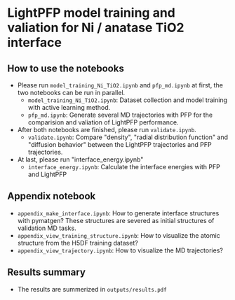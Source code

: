 # LightPFP model training and valiation for Ni / anatase TiO2 interface

## How to use the notebooks
* Please run `model_training_Ni_TiO2.ipynb` and `pfp_md.ipynb` at first, the two notebooks can be run in parallel.
  * `model_training_Ni_TiO2.ipynb`: Dataset collection and model training with active learning method.
  * `pfp_md.ipynb`: Generate several MD trajectories with PFP for the comparision and valiation of LightPFP performance.
* After both notebooks are finished, please run `validate.ipynb`.
  * `validate.ipynb`: Compare "density", "radial distribution function" and "diffusion behavior" between the LightPFP trajectories and PFP trajectories.
* At last, please run "interface_energy.ipynb"
  * `interface_energy.ipynb`: Calculate the interface energies with PFP and LightPFP

## Appendix notebook
* `appendix_make_interface.ipynb`: How to generate interface structures with pymatgen? These structures are severed as initial structures of validation MD tasks.
* `appendix_view_training_structure.ipynb`: How to visualize the atomic structure from the H5DF training dataset?
* `appendix_view_trajectory.ipynb`: How to visualize the MD trajectories?

## Results summary
* The results are summerized in `outputs/results.pdf`